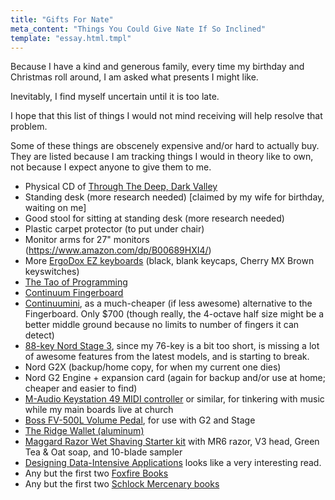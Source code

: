 ```yaml
---
title: "Gifts For Nate"
meta_content: "Things You Could Give Nate If So Inclined"
template: "essay.html.tmpl"
---
```


Because I have a kind and generous family, every time my birthday and
Christmas roll around, I am asked what presents I might like.

Inevitably, I find myself uncertain until it is too late.

I hope that this list of things I would not mind receiving will help resolve
that problem.

Some of these things are obscenely expensive and/or hard to actually buy. They
are listed because I am tracking things I would in theory like to own, not
because I expect anyone to give them to me.

* Physical CD of [Through The Deep, Dark Valley](https://music.theohhellos.com/album/through-the-deep-dark-valley)
* Standing desk (more research needed) [claimed by my wife for birthday, waiting on me]
* Good stool for sitting at standing desk (more research needed)
* Plastic carpet protector (to put under chair)
* Monitor arms for 27" monitors (<https://www.amazon.com/dp/B00689HXI4/>)
* More [ErgoDox EZ keyboards](https://ergodox-ez.com/collections/frontpage/products/ergodox-ez-original-standalone?variant=40172496643) (black, blank keycaps, Cherry MX Brown keyswitches)
* [The Tao of Programming](http://www.amazon.com/The-Tao-Programming-Geoffrey-James/dp/0931137071)
* [Continuum Fingerboard](https://www.hakenaudio.com/continuum-fingerboard/)
* [Continuumini](https://www.hakenaudio.com/continuumini/), as a much-cheaper
  (if less awesome) alternative to the Fingerboard. Only $700 (though really,
  the 4-octave half size might be a better middle ground because no limits to
  number of fingers it can detect)
* [88-key Nord Stage 3](https://www.nordkeyboards.com/products/nord-stage-3),
  since my 76-key is a bit too short, is missing a lot of awesome features from
  the latest models, and is starting to break.
* Nord G2X (backup/home copy, for when my current one dies)
* Nord G2 Engine + expansion card (again for backup and/or use at home; cheaper
  and easier to find)
* [M-Audio Keystation 49 MIDI
  controller](https://www.amazon.com/dp/B07DDN6TP6/ref=dp_prsubs_1) or similar,
  for tinkering with music while my main boards live at church
* [Boss FV-500L Volume Pedal](https://www.sweetwater.com/store/detail/FV500L),
  for use with G2 and Stage
* [The Ridge Wallet (aluminum)](https://gallantry.com/products/the-ridge-aluminum-wallet-cash-strap-black)
* [Maggard Razor Wet Shaving Starter
  kit](https://www.maggardrazors.com/product/budget-starter-kit/) with MR6
  razor, V3 head, Green Tea & Oat soap, and 10-blade sampler
* [Designing Data-Intensive Applications](https://dataintensive.net/) looks like
  a very interesting read.
* Any but the first two [Foxfire
  Books](https://www.amazon.com/gp/bookseries/B00CJDHL4Y/ref=dp_st_0385073534)
* Any but the first two [Schlock Mercenary books](https://shop.schlockmercenary.com/collections/schlock-mercenary-books)
